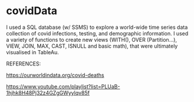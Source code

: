 # covidData

I used a SQL database (w/ SSMS) to explore a world-wide time series data collection of covid infections, testing, and demographic information. I used a variety of functions to create new views (WITH(), OVER (Partition...), VIEW, JOIN, MAX, CAST, ISNULL and basic math), that were ultimately visualised in TableAu.
  
  
REFERENCES: 

https://ourworldindata.org/covid-deaths

https://www.youtube.com/playlist?list=PLUaB-1hjhk8H48Pj32z4GZgGWyylqv85f
